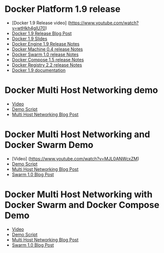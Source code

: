 # Docker Platform 1.9 release
- [Docker 1.9 Release video] (https://www.youtube.com/watch?v=wtHkh4gIU70)
- [Docker 1.9 Release Blog Post](http://blog.docker.com/2015/11/docker-1-9-production-ready-swarm-multi-host-networking)
- [Docker 1.9 Slides](http://www.slideshare.net/Docker/docker-platform-19)
- [Docker Engine 1.9 Release Notes](https://github.com/docker/docker/blob/master/CHANGELOG.md)
- [Docker Machine 0.4 release Notes](https://github.com/docker/machine/blob/master/CHANGELOG.md)
- [Docker Swarm 1.0 release Notes](https://github.com/docker/swarm/blob/master/CHANGELOG.md)
- [Docker Compose 1.5 release Notes](https://github.com/docker/compose/releases/tag/1.5.0)
- [Docker Registry 2.2 release Notes](https://github.com/docker/distribution/releases/tag/v2.2.0)
- [Docker 1.9 documentation](https://docs.docker.com/installation/)

# Docker Multi Host Networking demo

- [Video](https://www.youtube.com/watch?v=B2wd_UigNxU)
- [Demo Script](https://github.com/dave-tucker/docker-network-demos/blob/master/multihost-local.sh)
- [Multi Host Networking Blog Post](http://blog.docker.com/2015/11/docker-multi-host-networking-ga)

# Docker Multi Host Networking and Docker Swarm Demo

- [Video] (https://www.youtube.com/watch?v=MJL0ANWcxZM)
- [Demo Script](https://github.com/dave-tucker/docker-network-demos/blob/master/swarm-local.sh)
- [Multi Host Networking Blog Post](http://blog.docker.com/2015/11/docker-multi-host-networking-ga)
- [Swarm 1.0 Blog Post](http://blog.docker.com/2015/11/swarm-1-0)

# Docker Multi Host Networking with Docker Swarm and Docker Compose Demo

- [Video](https://www.youtube.com/watch?v=Fi2rwjYwRAg)
- [Demo Script](https://github.com/dave-tucker/docker-network-demos/tree/master/counter)
- [Multi Host Networking Blog Post](http://blog.docker.com/2015/11/docker-multi-host-networking-ga)
- [Swarm 1.0 Blog Post](http://blog.docker.com/2015/11/swarm-1-0)
